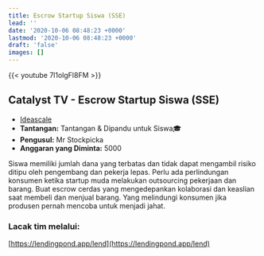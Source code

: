 ```yaml
---
title: Escrow Startup Siswa (SSE)
lead: ''
date: '2020-10-06 08:48:23 +0000'
lastmod: '2020-10-06 08:48:23 +0000'
draft: 'false'
images: []
---
```


{{&lt;  youtube 7l1olgFl8FM &gt;}}

## Catalyst TV - Escrow Startup Siswa (SSE)

- [Ideascale](https://cardano.ideascale.com/c/idea/418445)
- **Tantangan:** Tantangan &amp; Dipandu untuk Siswa🎓
- **Pengusul:** Mr Stockpicka
- **Anggaran yang Diminta:** 5000

Siswa memiliki jumlah dana yang terbatas dan tidak dapat mengambil risiko ditipu oleh pengembang dan pekerja lepas. Perlu ada perlindungan konsumen ketika startup muda melakukan outsourcing pekerjaan dan barang. Buat escrow cerdas yang mengedepankan kolaborasi dan keaslian saat membeli dan menjual barang. Yang melindungi konsumen jika produsen pernah mencoba untuk menjadi jahat.

### Lacak tim melalui:

[https://lendingpond.app/lend](https://lendingpond.app/lend)

